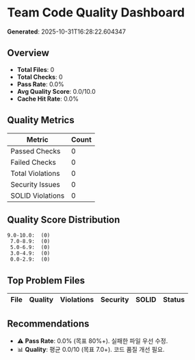 # Team Code Quality Dashboard

**Generated**: 2025-10-31T16:28:22.604347

## Overview

- **Total Files**: 0
- **Total Checks**: 0
- **Pass Rate**: 0.0%
- **Avg Quality Score**: 0.0/10.0
- **Cache Hit Rate**: 0.0%

## Quality Metrics

| Metric | Count |
|--------|-------|
| Passed Checks | 0 |
| Failed Checks | 0 |
| Total Violations | 0 |
| Security Issues | 0 |
| SOLID Violations | 0 |

## Quality Score Distribution

```
9.0-10.0:  (0)
 7.0-8.9:  (0)
 5.0-6.9:  (0)
 3.0-4.9:  (0)
 0.0-2.9:  (0)
```

## Top Problem Files

| File | Quality | Violations | Security | SOLID | Status |
|------|---------|------------|----------|-------|--------|

## Recommendations

- ⚠️ **Pass Rate**: 0.0% (목표 80%+). 실패한 파일 우선 수정.
- 📊 **Quality**: 평균 0.0/10 (목표 7.0+). 코드 품질 개선 필요.

